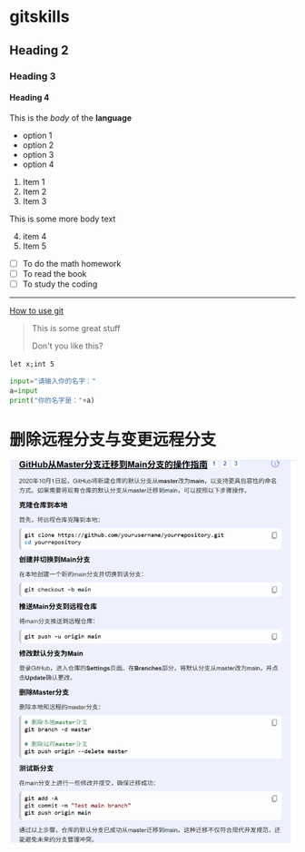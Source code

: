# gitskills

## Heading 2

### Heading 3

#### Heading 4

This is the *body* of the **language**

* option 1
* option 2
* option 3
* option 4 

1. Item 1
2. Item 2
3. Item 3

This is some more body text

4. item 4
5. Item 5

- [ ] To do the math homework
- [ ] To read the book
- [ ] To study the coding

-----

[How to use git](https://liaoxuefeng.com/books/git/introduction/index.html)

> This is some great stuff
>
> Don't you like this?

`let x;int 5`

```python
input="请输入你的名字："
a=input
print("你的名字是："+a)
```

# 删除远程分支与变更远程分支

![图文教程](wechat_2025-09-28_113658_694.png)
